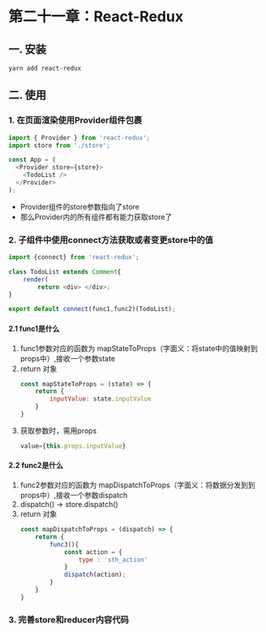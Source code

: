 # 第二十一章：React-Redux

## 一. 安装
```shell
yarn add react-redux
```

## 二. 使用
### 1. 在页面渲染使用Provider组件包裹
```javascript
import { Provider } from 'react-redux';
import store from './store';

const App = (
  <Provider store={store}>
    <TodoList />
  </Provider>  
);
```
* Provider组件的store参数指向了store
* 那么Provider内的所有组件都有能力获取store了

### 2. 子组件中使用connect方法获取或者变更store中的值
```javascript
import {connect} from 'react-redux';

class TodoList extends Comment{
    render(
        return <div> </div>;
}

export default connect(func1,func2)(TodoList);
```

#### 2.1 func1是什么
1. func1参数对应的函数为 mapStateToProps（字面义：将state中的值映射到props中）,接收一个参数state
2. return 对象
    ```javascript
    const mapStateToProps = (state) => {
        return {
            inputValue: state.inputValue
        }
    }
    ```
3. 获取参数时，需用props
    ```javascript
    value={this.props.inputValue}
    ```
#### 2.2 func2是什么
1. func2参数对应的函数为 mapDispatchToProps（字面义：将数据分发到到props中）,接收一个参数dispatch
2. dispatch() -> store.dispatch()
3. return 对象
    ```javascript
    const mapDispatchToProps = (dispatch) => {
        return {
            func3(){
                const action = {
                    type : 'sth_action'
                }
                dispatch(action);
            }
        }
    }
    ```

### 3. 完善store和reducer内容代码

<comment/>
